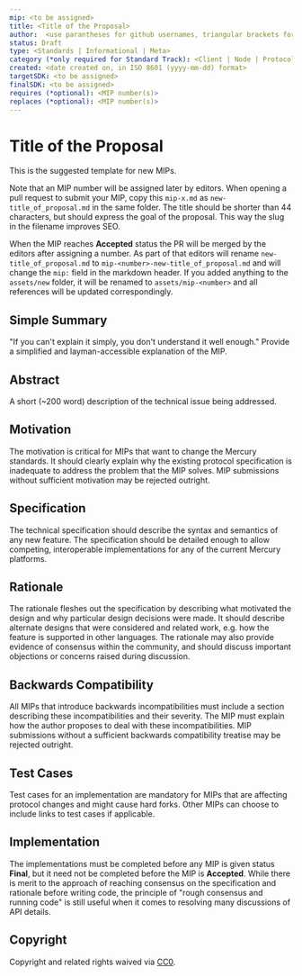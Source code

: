 ```yaml
---
mip: <to be assigned>
title: <Title of the Proposal>
author:  <use parantheses for github usernames, triangular brackets for email and commas to separate multiple authors "FirstName LastName" (@GitHubUsername), "FirstName LastName" <foo@bar.com>, "FirstName" (@GitHubUsername), "Nickname">
status: Draft
type: <Standards | Informational | Meta>
category (*only required for Standard Track): <Client | Node | Protocol | Schema>
created: <date created on, in ISO 8601 (yyyy-mm-dd) format>
targetSDK: <to be assigned>
finalSDK: <to be assigned>
requires (*optional): <MIP number(s)>
replaces (*optional): <MIP number(s)>
---
```


# Title of the Proposal

<!--
You can leave these HTML comments in your merged MIP and delete the visible duplicate text guides, they will not appear and may be helpful to refer to if you edit it again. Editors will remove them from the final versions 

This is the suggested template for new MIPs.

Note that an MIP number will be assigned later by editors. When opening a pull request to submit your MIP, copy this `mip-x.md` as `new-title_of_proposal.md` in the same folder. The title should be shorter than 44 characters, but should express the goal of the proposal. This way the slug in the filename improves SEO.

When the MIP reaches **Accepted** status the PR will be merged by the editors after assigning a number. As part of that editors will rename `new-title_of_proposal.md` to `mip-<number>-new-title_of_proposal.md` and will change the `mip:` field in the markdown header. If you added anything to the `assets/new` folder, it will be renamed to `assets/mip-<number>` and all references will be updated correspondingly.
-->
This is the suggested template for new MIPs.

Note that an MIP number will be assigned later by editors. When opening a pull request to submit your MIP, copy this `mip-x.md` as `new-title_of_proposal.md` in the same folder. The title should be shorter than 44 characters, but should express the goal of the proposal. This way the slug in the filename improves SEO.

When the MIP reaches **Accepted** status the PR will be merged by the editors after assigning a number. As part of that editors will rename `new-title_of_proposal.md` to `mip-<number>-new-title_of_proposal.md` and will change the `mip:` field in the markdown header. If you added anything to the `assets/new` folder, it will be renamed to `assets/mip-<number>` and all references will be updated correspondingly.

## Simple Summary

<!--
"If you can't explain it simply, you don't understand it well enough." Provide a simplified and layman-accessible explanation of the MIP.
-->
"If you can't explain it simply, you don't understand it well enough." Provide a simplified and layman-accessible explanation of the MIP.

## Abstract

<!--
A short (~200 word) description of the technical issue being addressed.
-->
A short (~200 word) description of the technical issue being addressed.

## Motivation

<!--
The motivation is critical for MIPs that want to change the Mercury standards. It should clearly explain why the existing protocol specification is inadequate to address the problem that the MIP solves. MIP submissions without sufficient motivation may be rejected outright.
-->
The motivation is critical for MIPs that want to change the Mercury standards. It should clearly explain why the existing protocol specification is inadequate to address the problem that the MIP solves. MIP submissions without sufficient motivation may be rejected outright.

## Specification

<!--
The technical specification should describe the syntax and semantics of any new feature. The specification should be detailed enough to allow competing, interoperable implementations for any of the current Mercury platforms.
-->
The technical specification should describe the syntax and semantics of any new feature. The specification should be detailed enough to allow competing, interoperable implementations for any of the current Mercury platforms.

## Rationale

<!--
The rationale fleshes out the specification by describing what motivated the design and why particular design decisions were made. It should describe alternate designs that were considered and related work, e.g. how the feature is supported in other languages. The rationale may also provide evidence of consensus within the community, and should discuss important objections or concerns raised during discussion.
-->
The rationale fleshes out the specification by describing what motivated the design and why particular design decisions were made. It should describe alternate designs that were considered and related work, e.g. how the feature is supported in other languages. The rationale may also provide evidence of consensus within the community, and should discuss important objections or concerns raised during discussion.

## Backwards Compatibility

<!--
All MIPs that introduce backwards incompatibilities must include a section describing these incompatibilities and their severity. The MIP must explain how the author proposes to deal with these incompatibilities. MIP submissions without a sufficient backwards compatibility treatise may be rejected outright.
-->
All MIPs that introduce backwards incompatibilities must include a section describing these incompatibilities and their severity. The MIP must explain how the author proposes to deal with these incompatibilities. MIP submissions without a sufficient backwards compatibility treatise may be rejected outright.

## Test Cases

<!--
Test cases for an implementation are mandatory for MIPs that are affecting protocol changes and might cause hard forks. Other MIPs can choose to include links to test cases if applicable.
-->
Test cases for an implementation are mandatory for MIPs that are affecting protocol changes and might cause hard forks. Other MIPs can choose to include links to test cases if applicable.

## Implementation

<!--
The implementations must be completed before any MIP is given status **Final**, but it need not be completed before the MIP is **Accepted**. While there is merit to the approach of reaching consensus on the specification and rationale before writing code, the principle of "rough consensus and running code" is still useful when it comes to resolving many discussions of API details.
-->
The implementations must be completed before any MIP is given status **Final**, but it need not be completed before the MIP is **Accepted**. While there is merit to the approach of reaching consensus on the specification and rationale before writing code, the principle of "rough consensus and running code" is still useful when it comes to resolving many discussions of API details.

## Copyright

Copyright and related rights waived via [CC0](https://creativecommons.org/publicdomain/zero/1.0/).